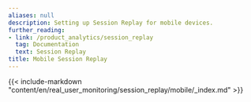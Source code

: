 ```yaml
---
aliases: null
description: Setting up Session Replay for mobile devices.
further_reading:
- link: /product_analytics/session_replay
  tag: Documentation
  text: Session Replay
title: Mobile Session Replay
---
```


{{< include-markdown "content/en/real_user_monitoring/session_replay/mobile/_index.md" >}}